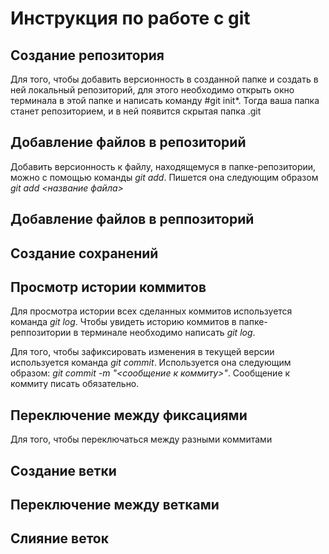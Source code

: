 # Инструкция по работе с git

## Создание репозитория

Для того, чтобы добавить версионность в созданной папке и создать в ней локальный репозиторий, для этого необходимо открыть окно терминала в этой папке и написать команду #git init*. Тогда ваша папка станет репозиторием, и в ней появится скрытая папка .git

## Добавление файлов в репозиторий

Добавить версионность к файлу, находящемуся в папке-репозитории, можно с помощью команды *git add*. Пишется она следующим образом *git add <название файла>*

## Добавление файлов в реппозиторий

## Создание сохранений

## Просмотр истории коммитов

Для просмотра истории всех сделанных коммитов используется команда *git log*. Чтобы увидеть историю коммитов в папке-реппозитории в терминале необходимо написать *git log*.

Для того, чтобы зафиксировать изменения в текущей версии используется команда *git commit*. Используется она следующим образом: *git commit -m "<сообщение к коммиту>"*. Сообщение к коммиту писать обязательно. 

## Переключение между фиксациями

Для того, чтобы переключаться между разными коммитами

## Создание ветки

## Переключение между ветками

## Слияние веток